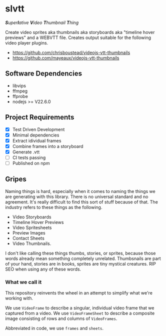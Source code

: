 # slvtt

*<b>S</b>uper<b>l</b>ative <b>V</b>ideo <b>T</b>humbnail <b>T</b>hing*

Create video sprites aka thumbnails aka storyboards aka "timeline hover previews" and a WEBVTT file. Creates output suitable for the following video player plugins.

* https://github.com/chrisboustead/videojs-vtt-thumbnails
* https://github.com/mayeaux/videojs-vtt-thumbnails

## Software Dependencies

* libvips
* ffmpeg
* ffprobe
* nodejs >= V22.6.0

## Project Requirements

* [x] Test Driven Development
* [x] Minimal dependencies
* [x] Extract idividual frames
* [x] Combine frames into a storyboard
* [x] Generate .vtt
* [ ] CI tests passing
* [ ] Published on npm

## Gripes

Naming things is hard, especially when it comes to naming the things we are generating with this library. There is no universal standard and no agreement. It's really difficult to find this sort of stuff because of that. The industry refers to these things as the following.

* Video Storyboards
* Timeline Hover Previews
* Video Spritesheets 
* Preview Images
* Contact Sheets
* Video Thumbnails.

I don't like calling these things thumbs, stories, or sprites, because those words already mean something completely unrelated. Thumbsnails are part of your hand, stories are in books, sprites are tiny mystical creatures. RIP SEO when using any of these words.

### What we call it

This repository reinvents the wheel in an attempt to simplify what we're working with.

We use `VideoFrame` to describe a singular, individual video frame that we captured from a video.
We use `VideoFrameSheet` to describe a composite image consisting of rows and columns of `VideoFrames`.

Abbreviated in code, we use `frames` and `sheets`.